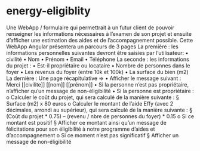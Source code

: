 # energy-eligiblity

Une WebApp / formulaire qui permettrait à un futur client de pouvoir renseigner les 
informations nécessaires à l’examen de son projet et ensuite d’afficher une estimation des 
aides et de l’accompagnement possible.
Cette WebApp Angular présentera un parcours de 3 pages
La première : les informations personnelles suivantes devront être saisies par l’utilisateur:
• civilité
• Nom
• Prénom
• Email
• Téléphone
La seconde : les informations du projet : 
• Est-il propriétaire ou locataire
• Nombre de personnes dans le foyer
• Les revenus du foyer (entre 10k et 100k)
• La surface du bien (m2)
La dernière : Une page récapitulative => 
• Afficher le message suivant : Merci [[civilite]] [[nom]] [[prénom]]
• Si la personne n’est pas propriétaire, n’afficher qu’un message de non-éligibilité
• Si la personne est propriétaire :
o Calculer le coût du projet, qui sera calculé de la manière suivante :
§ Surface (m2) x 80 euros
o Calculer le montant de l’aide Effy (avec 2 décimales, arrondi au supérieur), qui 
sera calculé de la manière suivante :
§ (Coût du projet * 0.75) – (revenu / nbre de personnes du foyer) * 0.15
o Si ce montant est positif 
§ Afficher ce montant ainsi qu’un message de félicitations pour son 
éligibilité à notre programme d’aides et d’accompagnement
o Si ce moment n’est pas significatif 
§ Afficher un message de non-éligibilité
